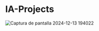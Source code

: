 # IA-Projects
![Captura de pantalla 2024-12-13 194022](https://github.com/user-attachments/assets/bad0bbcb-e500-42d6-9323-573215dd451c)
